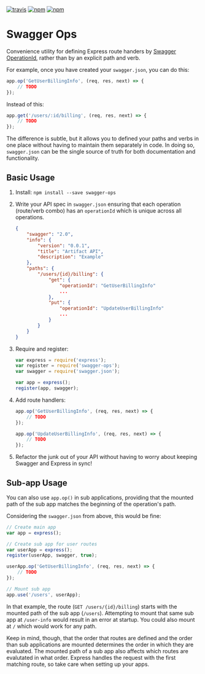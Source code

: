 [![travis](https://img.shields.io/travis/DriveTimeInc/swagger-ops.svg)](https://travis-ci.org/DriveTimeInc/swagger-ops)
[![npm](https://img.shields.io/npm/v/swagger-ops.svg)](https://www.npmjs.com/package/swagger-ops)
[![npm](https://img.shields.io/npm/dm/swagger-ops.svg)](https://www.npmjs.com/package/swagger-ops)

# Swagger Ops
Convenience utility for defining Express route handers by [Swagger OperationId](http://swagger.io/specification/#operationId), rather than by an explicit path and verb.

For example, once you have created your `swagger.json`, you can do this:

``` js
app.op('GetUserBillingInfo', (req, res, next) => {
	// TODO
});
```

Instead of this:

``` js
app.get('/users/:id/billing', (req, res, next) => {
	// TODO
});
```

The difference is subtle, but it allows you to defined your paths and verbs in one place without having to maintain them separately in code.  In doing so, `swagger.json` can be the single source of truth for both documentation and functionality.

## Basic Usage

1. Install: `npm install --save swagger-ops`
1. Write your API spec in `swagger.json` ensuring that each operation (route/verb combo) has an `operationId` which is unique across all operations.

	``` json
	{
		"swagger": "2.0",
		"info": {
			"version": "0.0.1",
			"title": "Artifact API",
			"description": "Example"
		},
		"paths": {
			"/users/{id}/billing": {
				"get": {
					"operationId": "GetUserBillingInfo"
					...
				},
				"put": {
					"operationId": "UpdateUserBillingInfo"
					...
				}
			}
		}
	}
	```

1. Require and register:

	``` js
	var express = require('express');
	var register = require('swagger-ops');
	var swagger = require('swagger.json');

	var app = express();
	register(app, swagger);
	```

1. Add route handlers:

	``` js
	app.op('GetUserBillingInfo', (req, res, next) => {
		// TODO
	});

	app.op('UpdateUserBillingInfo', (req, res, next) => {
		// TODO
	});
	```

1. Refactor the junk out of your API without having to worry about keeping Swagger and Express in sync!

## Sub-app Usage

You can also use `app.op()` in sub applications, providing that the mounted path of the sub app matches the beginning of the operation's path.

Considering the `swagger.json` from above, this would be fine:

``` js
// Create main app
var app = express();

// Create sub app for user routes
var userApp = express();
register(userApp, swagger, true);

userApp.op('GetUserBillingInfo', (req, res, next) => {
	// TODO
});

// Mount sub app
app.use('/users', userApp);
```

In that example, the route (`GET /users/{id}/billing`) starts with the mounted path of the sub app (`/users`).  Attempting to mount that same sub app at `/user-info` would result in an error at startup.  You could also mount at `/` which would work for any path.

Keep in mind, though, that the order that routes are defined and the order than sub applications are mounted determines the order in which they are evaluated.  The mounted path of a sub app also affects which routes are evalutated in what order.  Express handles the request with the first matching route, so take care when setting up your apps.